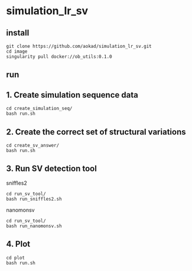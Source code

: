 # simulation_lr_sv

## install

```
git clone https://github.com/aokad/simulation_lr_sv.git
cd image
singularity pull docker://ob_utils:0.1.0
```

## run

## 1. Create simulation sequence data

```
cd create_simulation_seq/
bash run.sh
```

## 2. Create the correct set of structural variations

```
cd create_sv_answer/
bash run.sh
```

## 3. Run SV detection tool

sniffles2
```
cd run_sv_tool/
bash run_sniffles2.sh
```

nanomonsv
```
cd run_sv_tool/
bash run_nanomonsv.sh
```

## 4. Plot

```
cd plot
bash run.sh
```


